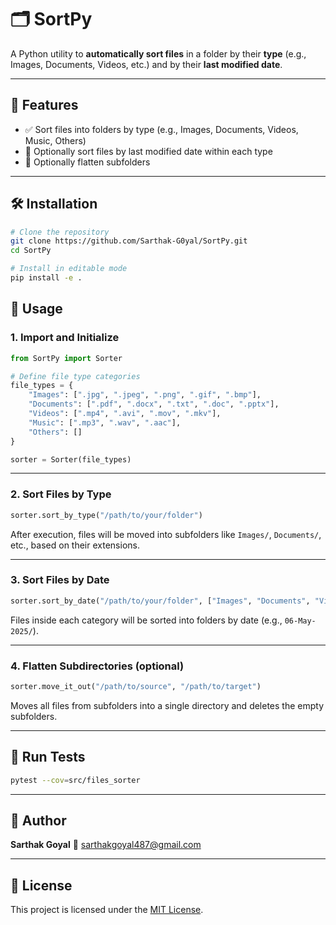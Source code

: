 # 🗂️ SortPy

A Python utility to **automatically sort files** in a folder by their **type** (e.g., Images, Documents, Videos, etc.) and by their **last modified date**.

---

## 🚀 Features

- ✅ Sort files into folders by type (e.g., Images, Documents, Videos, Music, Others)
- 📅 Optionally sort files by last modified date within each type
- 📁 Optionally flatten subfolders

---

## 🛠️ Installation

```bash
# Clone the repository
git clone https://github.com/Sarthak-G0yal/SortPy.git
cd SortPy

# Install in editable mode
pip install -e .
```

## 🧾 Usage

### 1. Import and Initialize

```python
from SortPy import Sorter

# Define file type categories
file_types = {
    "Images": [".jpg", ".jpeg", ".png", ".gif", ".bmp"],
    "Documents": [".pdf", ".docx", ".txt", ".doc", ".pptx"],
    "Videos": [".mp4", ".avi", ".mov", ".mkv"],
    "Music": [".mp3", ".wav", ".aac"],
    "Others": []
}

sorter = Sorter(file_types)
```

---

### 2. Sort Files by Type

```python
sorter.sort_by_type("/path/to/your/folder")
```

After execution, files will be moved into subfolders like `Images/`, `Documents/`, etc., based on their extensions.

---

### 3. Sort Files by Date

```python
sorter.sort_by_date("/path/to/your/folder", ["Images", "Documents", "Videos", "Music"])
```

Files inside each category will be sorted into folders by date (e.g., `06-May-2025/`).

---

### 4. Flatten Subdirectories (optional)

```python
sorter.move_it_out("/path/to/source", "/path/to/target")
```

Moves all files from subfolders into a single directory and deletes the empty subfolders.

---

## 🧪 Run Tests

```bash
pytest --cov=src/files_sorter
```

---

## 👤 Author

**Sarthak Goyal**
📧 [sarthakgoyal487@gmail.com](mailto:sarthakgoyal487@gmail.com)

---

## 📄 License

This project is licensed under the [MIT License](LICENSE).
